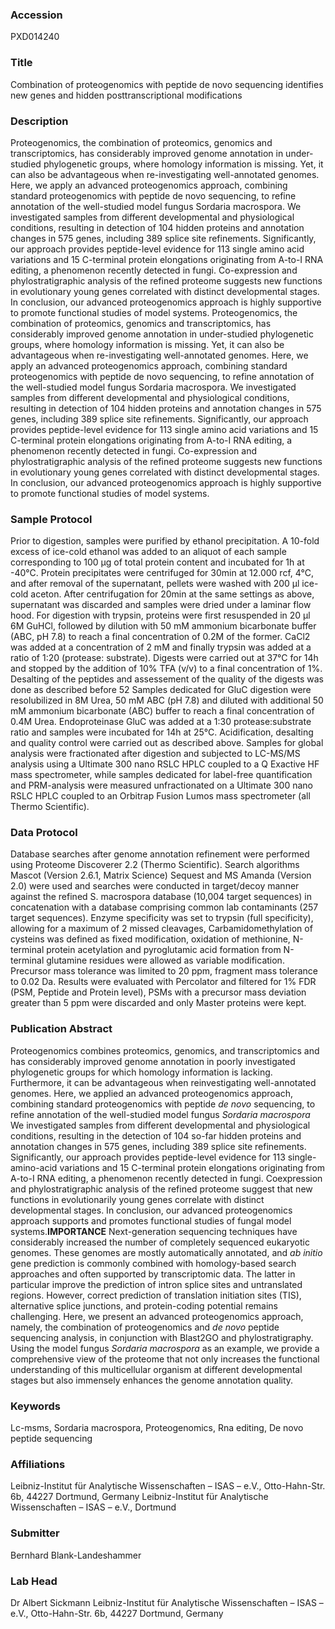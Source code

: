 ### Accession
PXD014240

### Title
Combination of proteogenomics with peptide de novo sequencing identifies new genes and hidden posttranscriptional modifications

### Description
Proteogenomics, the combination of proteomics, genomics and transcriptomics, has considerably improved genome annotation in under-studied phylogenetic groups, where homology information is missing. Yet, it can also be advantageous when re-investigating well-annotated genomes. Here, we apply an advanced proteogenomics approach, combining standard proteogenomics with peptide de novo sequencing, to refine annotation of the well-studied model fungus Sordaria macrospora. We investigated samples from different developmental and physiological conditions, resulting in detection of 104 hidden proteins and annotation changes in 575 genes, including  389  splice site refinements. Significantly, our approach provides peptide-level evidence for 113 single amino acid variations and 15 C-terminal protein elongations originating from A-to-I RNA editing, a phenomenon recently detected in fungi. Co-expression and phylostratigraphic analysis of the refined proteome suggests new functions in evolutionary young genes correlated with distinct developmental stages. In conclusion, our advanced proteogenomics approach is highly supportive to promote functional studies of model systems.  Proteogenomics, the combination of proteomics, genomics and transcriptomics, has considerably improved genome annotation in under-studied phylogenetic groups, where homology information is missing. Yet, it can also be advantageous when re-investigating well-annotated genomes. Here, we apply an advanced proteogenomics approach, combining standard proteogenomics with peptide de novo sequencing, to refine annotation of the well-studied model fungus Sordaria macrospora. We investigated samples from different developmental and physiological conditions, resulting in detection of 104 hidden proteins and annotation changes in 575 genes, including  389  splice site refinements. Significantly, our approach provides peptide-level evidence for 113 single amino acid variations and 15 C-terminal protein elongations originating from A-to-I RNA editing, a phenomenon recently detected in fungi. Co-expression and phylostratigraphic analysis of the refined proteome suggests new functions in evolutionary young genes correlated with distinct developmental stages. In conclusion, our advanced proteogenomics approach is highly supportive to promote functional studies of model systems.

### Sample Protocol
Prior to digestion, samples were purified by ethanol precipitation. A 10-fold excess of ice-cold ethanol was added to an aliquot of each sample corresponding to 100 µg of total protein content and incubated for 1h at -40°C. Protein precipitates were centrifuged for 30min at 12.000 rcf, 4°C, and after removal of the supernatant, pellets were washed with 200 µl ice-cold aceton. After centrifugation for 20min at the same settings as above, supernatant was discarded and samples were dried under a laminar flow hood. For digestion with trypsin, proteins were first resuspended in 20 µl 6M GuHCl, followed by dilution with 50 mM ammonium bicarbonate buffer (ABC, pH 7.8) to reach a final concentration of 0.2M of the former. CaCl2 was added at a concentration of 2 mM and finally trypsin was added at a ratio of 1:20 (protease: substrate). Digests were carried out at 37°C for 14h and stopped by the addition of 10% TFA (v/v) to a final concentration of 1%. Desalting of the peptides and assessement of the quality of the digests was done as described before 52 Samples dedicated for GluC digestion were resolubilized in 8M Urea, 50 mM ABC (pH 7.8) and diluted with additional 50 mM ammonium bicarbonate (ABC)  buffer to reach a final concentration of 0.4M Urea. Endoproteinase GluC was added at a 1:30 protease:substrate ratio and samples were incubated for 14h at 25°C. Acidification, desalting and quality control were carried out as described above.   Samples for global analysis were fractionated after digestion and subjected to LC-MS/MS analysis using a Ultimate 300 nano RSLC HPLC coupled to a Q Exactive HF mass spectrometer, while samples dedicated for label-free quantification and PRM-analysis were measured unfractionated on a Ultimate 300 nano RSLC HPLC coupled to an Orbitrap Fusion Lumos mass spectrometer (all Thermo Scientific).

### Data Protocol
Database searches after genome annotation refinement were performed using Proteome Discoverer 2.2 (Thermo Scientific). Search algorithms Mascot (Version 2.6.1, Matrix Science) Sequest and MS Amanda (Version 2.0) were used and searches were conducted in target/decoy manner against the refined S. macrospora database (10,004 target sequences) in concatenation with a database comprising common lab contaminants (257 target sequences). Enzyme specificity was set to trypsin (full specificity), allowing for a maximum of 2 missed cleavages, Carbamidomethylation of cysteins was defined as fixed modification, oxidation of methionine, N-terminal protein acetylation and pyroglutamic acid formation from N-terminal glutamine residues were allowed as variable modification. Precursor mass tolerance was limited to 20 ppm, fragment mass tolerance to 0.02 Da. Results were evaluated with Percolator and filtered for 1% FDR (PSM, Peptide and Protein level), PSMs with a precursor mass deviation greater than 5 ppm were discarded and only Master proteins were kept.

### Publication Abstract
Proteogenomics combines proteomics, genomics, and transcriptomics and has considerably improved genome annotation in poorly investigated phylogenetic groups for which homology information is lacking. Furthermore, it can be advantageous when reinvestigating well-annotated genomes. Here, we applied an advanced proteogenomics approach, combining standard proteogenomics with peptide <i>de novo</i> sequencing, to refine annotation of the well-studied model fungus <i>Sordaria macrospora</i> We investigated samples from different developmental and physiological conditions, resulting in the detection of 104 so-far hidden proteins and annotation changes in 575 genes, including 389 splice site refinements. Significantly, our approach provides peptide-level evidence for 113 single-amino-acid variations and 15 C-terminal protein elongations originating from A-to-I RNA editing, a phenomenon recently detected in fungi. Coexpression and phylostratigraphic analysis of the refined proteome suggest that new functions in evolutionarily young genes correlate with distinct developmental stages. In conclusion, our advanced proteogenomics approach supports and promotes functional studies of fungal model systems.<b>IMPORTANCE</b> Next-generation sequencing techniques have considerably increased the number of completely sequenced eukaryotic genomes. These genomes are mostly automatically annotated, and <i>ab initio</i> gene prediction is commonly combined with homology-based search approaches and often supported by transcriptomic data. The latter in particular improve the prediction of intron splice sites and untranslated regions. However, correct prediction of translation initiation sites (TIS), alternative splice junctions, and protein-coding potential remains challenging. Here, we present an advanced proteogenomics approach, namely, the combination of proteogenomics and <i>de novo</i> peptide sequencing analysis, in conjunction with Blast2GO and phylostratigraphy. Using the model fungus <i>Sordaria macrospora</i> as an example, we provide a comprehensive view of the proteome that not only increases the functional understanding of this multicellular organism at different developmental stages but also immensely enhances the genome annotation quality.

### Keywords
Lc-msms, Sordaria macrospora, Proteogenomics, Rna editing, De novo peptide sequencing

### Affiliations
Leibniz-Institut für Analytische Wissenschaften – ISAS – e.V., Otto-Hahn-Str. 6b, 44227 Dortmund, Germany
Leibniz-Institut für Analytische Wissenschaften – ISAS – e.V., Dortmund

### Submitter
Bernhard Blank-Landeshammer

### Lab Head
Dr Albert Sickmann
Leibniz-Institut für Analytische Wissenschaften – ISAS – e.V., Otto-Hahn-Str. 6b, 44227 Dortmund, Germany


